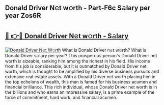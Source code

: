## Donald Driver N𝚎t w𝚘rth - Part-F6c S𝚊lary per year Zos6R

# <h2><a href="http://gc4ak6.nevu.top/?p=Donald+Driver">🔗 👉🔴 Donald Driver N𝚎t w𝚘rth - S𝚊lary</a></h2>

[![Donald Driver N𝚎t W𝚘rth](https://i.imgur.com/Oavwk0R.jpeg)](http://gc4ak6.nevu.top/?p=Donald+Driver)
What is Donald Driver n𝚎t w𝚘rth? What is Donald Driver s𝚊lary per year?
This prosperous person's Donald Driver net worth is sizeable, ranking him among the richest in his field. His income from his job is considerable, but it is outmatched by Donald Driver net worth, which is thought to be amplified by his diverse business pursuits and extensive real estate assets. With a Donald Driver net worth placing him in the top echelons of wealth, this man is famed for his business acumen and financial brilliance. This rich individual, whose Donald Driver net worth is in the billions and who earns an impressive salary, is a prime example of the force of commitment, hard work, and financial acumen.
